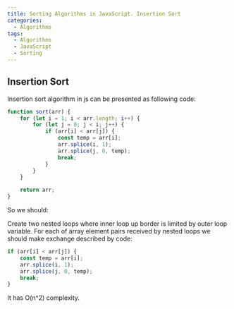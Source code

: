 ```yaml
---
title: Sorting Algorithms in JavaScript. Insertion Sort
categories:
  - Algorithms
tags:
  - Algorithms
  - JavaScript
  - Sorting
---
```


## Insertion Sort

Insertion sort algorithm in js can be presented as following code:
```js
function sort(arr) {
    for (let i = 1; i < arr.length; i++) {
        for (let j = 0; j < i; j++) {
            if (arr[i] < arr[j]) {
                const temp = arr[i];
                arr.splice(i, 1);
                arr.splice(j, 0, temp);
                break;
            }
        }
    }

    return arr;
}
```

So we should:

Create two nested loops where inner loop up border is limited by outer loop variable. For each of array element pairs received by nested loops we should make exchange described by code:

```js
if (arr[i] < arr[j]) {
    const temp = arr[i];
    arr.splice(i, 1);
    arr.splice(j, 0, temp);
    break;
}
```

It has O(n^2) complexity.